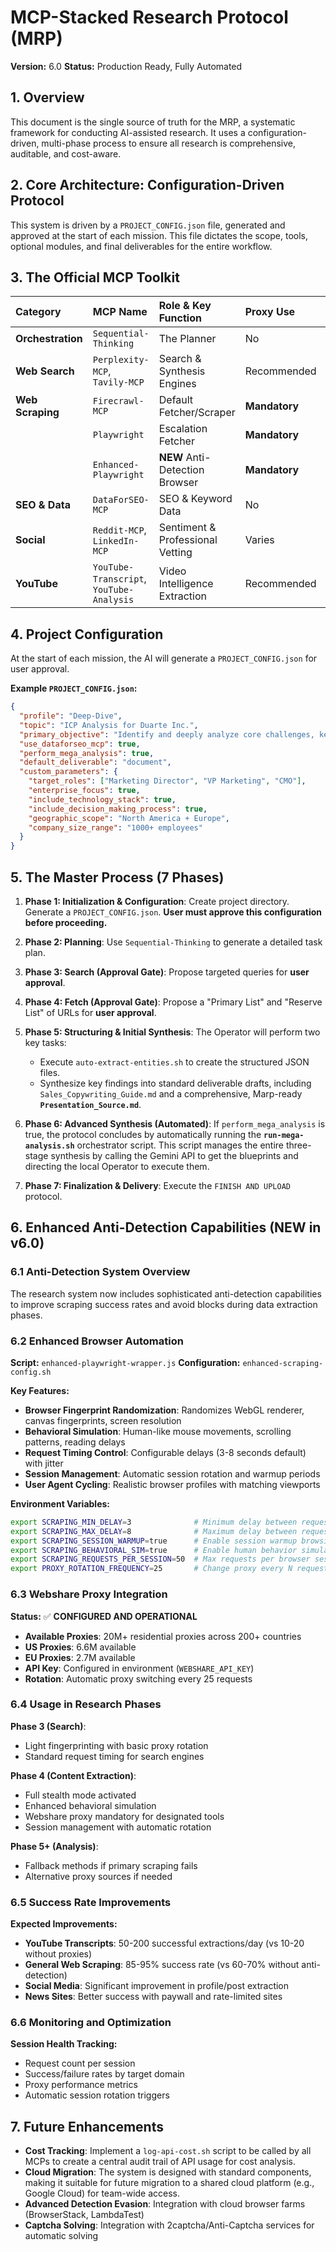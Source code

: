 # MCP-Stacked Research Protocol (MRP)
**Version:** 6.0
**Status:** Production Ready, Fully Automated

## 1. Overview
This document is the single source of truth for the MRP, a systematic framework for conducting AI-assisted research. It uses a configuration-driven, multi-phase process to ensure all research is comprehensive, auditable, and cost-aware.

## 2. Core Architecture: Configuration-Driven Protocol
This system is driven by a `PROJECT_CONFIG.json` file, generated and approved at the start of each mission. This file dictates the scope, tools, optional modules, and final deliverables for the entire workflow.

## 3. The Official MCP Toolkit
| Category          | MCP Name              | Role & Key Function           | Proxy Use    | Status       |
| :---------------- | :-------------------- | :---------------------------- | :----------- | :----------- |
| **Orchestration** | `Sequential-Thinking` | The Planner                   | No           | Standard     |
| **Web Search** | `Perplexity-MCP`, `Tavily-MCP` | Search & Synthesis Engines    | Recommended  | Standard     |
| **Web Scraping** | `Firecrawl-MCP`       | Default Fetcher/Scraper       | **Mandatory**| Standard     |
|                   | `Playwright`          | Escalation Fetcher            | **Mandatory**| Standard     |
|                   | `Enhanced-Playwright` | **NEW** Anti-Detection Browser| **Mandatory**| Enhanced     |
| **SEO & Data** | `DataForSEO-MCP`      | SEO & Keyword Data            | No           | **Optional** |
| **Social** | `Reddit-MCP`, `LinkedIn-MCP` | Sentiment & Professional Vetting | Varies       | Standard     |
| **YouTube** | `YouTube-Transcript`, `YouTube-Analysis` | Video Intelligence Extraction | Recommended  | Standard     |

## 4. Project Configuration
At the start of each mission, the AI will generate a `PROJECT_CONFIG.json` for user approval.

**Example `PROJECT_CONFIG.json`:**
```json
{
  "profile": "Deep-Dive",
  "topic": "ICP Analysis for Duarte Inc.",
  "primary_objective": "Identify and deeply analyze core challenges, key needs, and major pain points to inform GTM strategy and sales copywriting.",
  "use_dataforseo_mcp": true,
  "perform_mega_analysis": true,
  "default_deliverable": "document",
  "custom_parameters": {
    "target_roles": ["Marketing Director", "VP Marketing", "CMO"],
    "enterprise_focus": true,
    "include_technology_stack": true,
    "include_decision_making_process": true,
    "geographic_scope": "North America + Europe",
    "company_size_range": "1000+ employees"
  }
}
```

## 5. The Master Process (7 Phases)
1.  **Phase 1: Initialization & Configuration**: Create project directory. Generate a `PROJECT_CONFIG.json`. **User must approve this configuration before proceeding.**

2.  **Phase 2: Planning**: Use `Sequential-Thinking` to generate a detailed task plan.

3.  **Phase 3: Search (Approval Gate)**: Propose targeted queries for **user approval**.

4.  **Phase 4: Fetch (Approval Gate)**: Propose a "Primary List" and "Reserve List" of URLs for **user approval**.

5.  **Phase 5: Structuring & Initial Synthesis**: The Operator will perform two key tasks:
    - Execute `auto-extract-entities.sh` to create the structured JSON files.
    - Synthesize key findings into standard deliverable drafts, including `Sales_Copywriting_Guide.md` and a comprehensive, Marp-ready **`Presentation_Source.md`**.

6.  **Phase 6: Advanced Synthesis (Automated)**: If `perform_mega_analysis` is true, the protocol concludes by automatically running the **`run-mega-analysis.sh`** orchestrator script. This script manages the entire three-stage synthesis by calling the Gemini API to get the blueprints and directing the local Operator to execute them.

7.  **Phase 7: Finalization & Delivery**: Execute the `FINISH AND UPLOAD` protocol.

## 6. Enhanced Anti-Detection Capabilities (NEW in v6.0)

### 6.1 Anti-Detection System Overview
The research system now includes sophisticated anti-detection capabilities to improve scraping success rates and avoid blocks during data extraction phases.

### 6.2 Enhanced Browser Automation
**Script:** `enhanced-playwright-wrapper.js`
**Configuration:** `enhanced-scraping-config.sh`

**Key Features:**
- **Browser Fingerprint Randomization**: Randomizes WebGL renderer, canvas fingerprints, screen resolution
- **Behavioral Simulation**: Human-like mouse movements, scrolling patterns, reading delays
- **Request Timing Control**: Configurable delays (3-8 seconds default) with jitter
- **Session Management**: Automatic session rotation and warmup periods
- **User Agent Cycling**: Realistic browser profiles with matching viewports

**Environment Variables:**
```bash
export SCRAPING_MIN_DELAY=3              # Minimum delay between requests (seconds)
export SCRAPING_MAX_DELAY=8              # Maximum delay between requests (seconds)
export SCRAPING_SESSION_WARMUP=true      # Enable session warmup browsing
export SCRAPING_BEHAVIORAL_SIM=true      # Enable human behavior simulation
export SCRAPING_REQUESTS_PER_SESSION=50  # Max requests per browser session
export PROXY_ROTATION_FREQUENCY=25       # Change proxy every N requests
```

### 6.3 Webshare Proxy Integration
**Status:** ✅ **CONFIGURED AND OPERATIONAL**
- **Available Proxies**: 20M+ residential proxies across 200+ countries
- **US Proxies**: 6.6M available
- **EU Proxies**: 2.7M available  
- **API Key**: Configured in environment (`WEBSHARE_API_KEY`)
- **Rotation**: Automatic proxy switching every 25 requests

### 6.4 Usage in Research Phases

**Phase 3 (Search)**: 
- Light fingerprinting with basic proxy rotation
- Standard request timing for search engines

**Phase 4 (Content Extraction)**:
- Full stealth mode activated
- Enhanced behavioral simulation
- Webshare proxy mandatory for designated tools
- Session management with automatic rotation

**Phase 5+ (Analysis)**:
- Fallback methods if primary scraping fails
- Alternative proxy sources if needed

### 6.5 Success Rate Improvements
**Expected Improvements:**
- **YouTube Transcripts**: 50-200 successful extractions/day (vs 10-20 without proxies)
- **General Web Scraping**: 85-95% success rate (vs 60-70% without anti-detection)
- **Social Media**: Significant improvement in profile/post extraction
- **News Sites**: Better success with paywall and rate-limited sites

### 6.6 Monitoring and Optimization
**Session Health Tracking:**
- Request count per session
- Success/failure rates by target domain
- Proxy performance metrics
- Automatic session rotation triggers

## 7. Future Enhancements
- **Cost Tracking**: Implement a `log-api-cost.sh` script to be called by all MCPs to create a central audit trail of API usage for cost analysis.
- **Cloud Migration**: The system is designed with standard components, making it suitable for future migration to a shared cloud platform (e.g., Google Cloud) for team-wide access.
- **Advanced Detection Evasion**: Integration with cloud browser farms (BrowserStack, LambdaTest)
- **Captcha Solving**: Integration with 2captcha/Anti-Captcha services for automatic solving